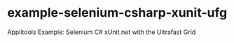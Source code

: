 # example-selenium-csharp-xunit-ufg
Applitools Example: Selenium C# xUnit.net with the Ultrafast Grid
